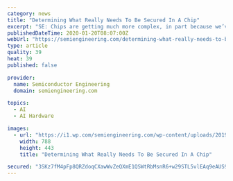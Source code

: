 ```yaml
---
category: news
title: "Determining What Really Needs To Be Secured In A Chip"
excerpt: "SE: Chips are getting much more complex, in part because we’ve run out of steam with Moore’s Law and in part because we are seeing so many new architectures with AI. Is it possible to secure all of those pieces? And is it even necessary? Ancajas: The more complexity in systems, the more assets that need to be protected. It’s not ..."
publishedDateTime: 2020-01-20T08:07:00Z
webUrl: "https://semiengineering.com/determining-what-really-needs-to-be-secured-in-a-chip/"
type: article
quality: 39
heat: 39
published: false

provider:
  name: Semiconductor Engineering
  domain: semiengineering.com

topics:
  - AI
  - AI Hardware

images:
  - url: "https://i1.wp.com/semiengineering.com/wp-content/uploads/2019/08/Binary-CPU-iStock-901627692-07-24-19.jpg?fit=788%2C443&#038;ssl=1"
    width: 788
    height: 443
    title: "Determining What Really Needs To Be Secured In A Chip"

secured: "3SKz7fM4pFp8QRZdoqCXawWvZeQXmE1QSWtRbMsnR6+w29STL5vlEAq9eAUS95tJcJcF1EwPmgbMsyXbtpuh4vN5xdgTIvzYl6tYnXuAJFBLsD5DK2u4iLXV2WXAsVN1jNtj8/ef7iX7ZUtYfd8jdtBbNXhxglqbEw+A1Bc76QQ4TV2JWmJwy6BDvQpnCdP1XaAezISoun/NKXI/u620iCRP0f1h49OQahvFzfye9IBrTprr9NzzdSXgQJHxGM/Y6i6i8IzlIoTnMfal357ItVMvk1anOYWp+s/+z44rv8rKRlwOW+SwtE5twM5zlvcg81hGytqBjKQvJ3pEVAWeQrENz8NG5yoVNs8C9Joby/HUD0/bprm3+0MRAkt7Oa93z4Xd2PHJoLcvUe2yvkUVXEhlk8kCjr7iV6yiF8/l8q0+oxnt+vbhDdEOaKViR7oxR3pqp/ptltnIDNuLYTX1OA==;Q7uxkHjiJ6j+sLrXE+B5XQ=="
---
```


